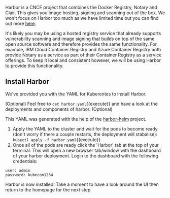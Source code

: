 Harbor is a CNCF project that combines the Docker Registry, Notary and Clair. This gives you image hosting, signing and scanning out of the box. We won't focus on Harbor too much as we have limited time but you can find out more [here](https://github.com/goharbor/harbor/blob/master/README.md).

It's likely you may be using a hosted registry service that already supports vulnerability scanning and image signing that builds on top of the same open source software and therefore provides the same functionality. For example, IBM Cloud Container Registry and Azure Container Registry both provide Notary as a service as part of their Container Registry as a service offerings. To keep it local and consistent however, we will be using Harbor to provide this functionality.

<!-- ## Setup

When running a cluster, you would normally add the Harbor CA to your cluster's trusted CAs. Since we are using a local minikube for our cluster, we will just start minikube with making an exception for harbor as an insecure registry.

1. First get your Minikube IP. Minikube may take a minute to start.

    ```bash
    minikube start
    MINIKUBE_IP=$(minikube ip)
    minikube stop
    ```

2. Start the cluster with the insecure registry flag.

    ```bash
    minikube start --insecure-registry=https://$MINIKUBE_IP:30003
    ```

3. We will deploy our registry as an application in minikube, using the harbor setup. To install Harbor run:

    ```bash
    helm template setup/harbor --name harbor --set expose.tls.commonName=$MINIKUBE_IP --set externalURL=https://$MINIKUBE_IP:30003  > setup/harbor.yaml
    kubectl apply -f setup/harbor.yaml
    ```

    This step can take a few minutes. You can check the progress by accessing the application at <Minikube_IP>:30003 in your browser or taking a look at the cluster state.

    ```bash
    kubectl get all
    ```

While you're waiting for Harbor to start, you can proceed to add the certificate to your local machine.

### Add the Harbor CA to your machine's trusted CAs

Adding the certificates to your machine's trusted CAs is not necessary to deploy into the cluster, but we will need it for later steps using Notary.

1. Retrieve the CA cert from Kubernetes

    ```bash
    kubectl get secrets -o json harbor-harbor-nginx | jq -r '.data["ca.crt"]' | base64 --decode > harbor-ca.crt
    ```

2. Add trusted root certificate

    **OSX**

    ```bash
    sudo security add-trusted-cert -d -r trustRoot -k /Library/Keychains/System.keychain harbor-ca.crt
    # Then restart your Docker Daemon for it to take effect.
    ```

    **Ubuntu/Debian**

    ```bash
    sudo cp harbor-ca.crt /usr/local/share/ca-certificates/harbor-ca.crt
    sudo update-ca-certificates
    ```

    **Windows**

    ```bash
    certutil -addstore -f "ROOT" harbor-ca.crt
    # Then restart your Docker Daemon for it to take effect.
    ```

3. Verify that Harbor is now trusted by logging in to the registry.

    ```bash
    docker login -u admin -p kubecon1234 $MINIKUBE_IP:30003
    ```

    If you get a `400 Bad Request` error, wait a minute and try again. -->

## Install Harbor

We've provided you with the YAML for Kuberentes to install Harbor.

(Optional) Feel free to `cat harbor.yaml`{{execute}} and have a look at the deployments and components of harbor. (Optional)

This YAML was generated with the help of the [harbor-helm](https://github.com/goharbor/harbor-helm/tree/1.0.0) project.

1. Apply the YAML to the cluster and wait for the pods to become ready (don't worry if there a couple restarts, the deployment will stabalise):
`kubectl apply -f harbor.yaml`{{execute}}
1. Once all of the pods are ready click the 'Harbor' tab at the top of your terminal. This will open a new browser tab/window with the dashboard of your harbor deployment. Login to the dashboard with the following credentials:
```
user: admin
password: kubecon1234
```

Harbor is now installed! Take a moment to have a look around the UI then return to the homepage for the next step.

